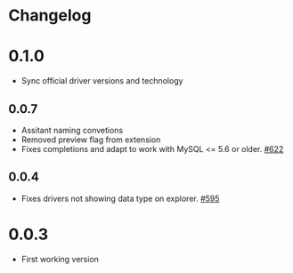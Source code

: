 # Changelog

# 0.1.0

- Sync official driver versions and technology

## 0.0.7

- Assitant naming convetions
- Removed preview flag from extension
- Fixes completions and adapt to work with MySQL <= 5.6 or older. [#622](https://github.com/mtxr/vscode-sqltools/issues/622)

## 0.0.4

- Fixes drivers not showing data type on explorer. [#595](https://github.com/mtxr/vscode-sqltools/issues/595)

# 0.0.3
- First working version
